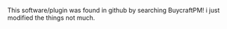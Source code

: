 This software/plugin was found in github by searching BuycraftPM! i just modified the things not much.
